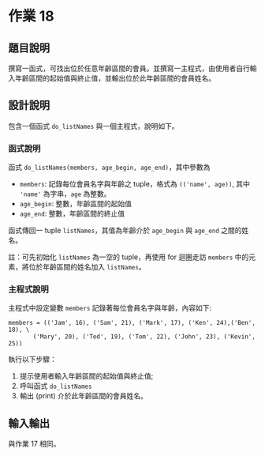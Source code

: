 # 作業 18

## 題目說明
撰寫一函式，可找出位於任意年齡區間的會員。並撰寫一主程式，由使用者自行輸入年齡區間的起始值與終止值，並輸出位於此年齡區間的會員姓名。

## 設計說明
包含一個函式 `do_listNames` 與一個主程式，說明如下。 

### 函式說明
函式 `do_listNames(members, age_begin, age_end)`，其中參數為

* `members`: 記錄每位會員名字與年齡之 tuple，格式為 `(('name', age))`, 其中 `'name'` 為字串，`age` 為整數。
* `age_begin`: 整數，年齡區間的起始值
* `age_end`: 整數，年齡區間的終止值

函式傳回一 tuple `listNames`，其值為年齡介於 `age_begin` 與 `age_end` 之間的姓名。 

註：可先初始化 `listNames` 為一空的 tuple，再使用 for 迴圈走訪 `members` 中的元素，將位於年齡區間的姓名加入 `listNames`。

### 主程式說明

主程式中設定變數 `members` 記錄著每位會員名字與年齡，內容如下:

    members = (('Jam', 16), ('Sam', 21), ('Mark', 17), ('Ken', 24),('Ben', 18), \
           ('Mary', 20), ('Ted', 19), ('Tom', 22), ('John', 23), ('Kevin', 25))

執行以下步驟：
1. 提示使用者輸入年齡區間的起始值與終止值;
2. 呼叫函式 `do_listNames`
3. 輸出 (print) 介於此年齡區間的會員姓名。

## 輸入輸出
與作業 17 相同。
